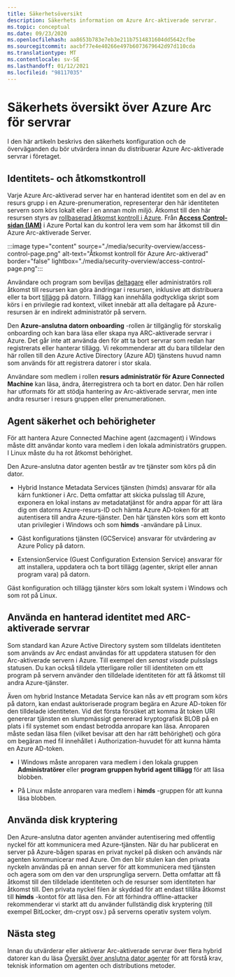 ```yaml
---
title: Säkerhetsöversikt
description: Säkerhets information om Azure Arc-aktiverade servrar.
ms.topic: conceptual
ms.date: 09/23/2020
ms.openlocfilehash: aa8653b783e7eb3e211b7514831604dd5642cfbe
ms.sourcegitcommit: aacbf77e4e40266e497b6073679642d97d110cda
ms.translationtype: MT
ms.contentlocale: sv-SE
ms.lasthandoff: 01/12/2021
ms.locfileid: "98117035"
---
```

# <a name="azure-arc-for-servers-security-overview"></a>Säkerhets översikt över Azure Arc för servrar

I den här artikeln beskrivs den säkerhets konfiguration och de överväganden du bör utvärdera innan du distribuerar Azure Arc-aktiverade servrar i företaget.

## <a name="identity-and-access-control"></a>Identitets- och åtkomstkontroll

Varje Azure Arc-aktiverad server har en hanterad identitet som en del av en resurs grupp i en Azure-prenumeration, representerar den här identiteten servern som körs lokalt eller i en annan moln miljö. Åtkomst till den här resursen styrs av [rollbaserad åtkomst kontroll i Azure](../../role-based-access-control/overview.md). Från [**Access Control-sidan (IAM)**](../../role-based-access-control/role-assignments-portal.md) i Azure Portal kan du kontrol lera vem som har åtkomst till din Azure Arc-aktiverade Server.

:::image type="content" source="./media/security-overview/access-control-page.png" alt-text="Åtkomst kontroll för Azure Arc-aktiverad" border="false" lightbox="./media/security-overview/access-control-page.png":::

Användare och program som beviljas [deltagare](../../role-based-access-control/built-in-roles.md#contributor) eller administratörs roll åtkomst till resursen kan göra ändringar i resursen, inklusive att distribuera eller ta bort [tillägg](manage-vm-extensions.md) på datorn. Tillägg kan innehålla godtyckliga skript som körs i en privilegie rad kontext, vilket innebär att alla deltagare på Azure-resursen är en indirekt administratör på servern.

Den **Azure-anslutna datorn onboarding** -rollen är tillgänglig för storskalig onboarding och kan bara läsa eller skapa nya ARC-aktiverade servrar i Azure. Det går inte att använda den för att ta bort servrar som redan har registrerats eller hanterar tillägg. Vi rekommenderar att du bara tilldelar den här rollen till den Azure Active Directory (Azure AD) tjänstens huvud namn som används för att registrera datorer i stor skala.

Användare som medlem i rollen **resurs administratör för Azure Connected Machine** kan läsa, ändra, återregistrera och ta bort en dator. Den här rollen har utformats för att stödja hantering av Arc-aktiverade servrar, men inte andra resurser i resurs gruppen eller prenumerationen.

## <a name="agent-security-and-permissions"></a>Agent säkerhet och behörigheter

För att hantera Azure Connected Machine agent (azcmagent) i Windows måste ditt användar konto vara medlem i den lokala administratörs gruppen. I Linux måste du ha rot åtkomst behörighet.

Den Azure-anslutna dator agenten består av tre tjänster som körs på din dator.

* Hybrid Instance Metadata Services tjänsten (himds) ansvarar för alla kärn funktioner i Arc. Detta omfattar att skicka pulsslag till Azure, exponera en lokal instans av metadatatjänst för andra appar för att lära dig om datorns Azure-resurs-ID och hämta Azure AD-token för att autentisera till andra Azure-tjänster. Den här tjänsten körs som ett konto utan privilegier i Windows och som **himds** -användare på Linux.

* Gäst konfigurations tjänsten (GCService) ansvarar för utvärdering av Azure Policy på datorn.

* ExtensionService (Guest Configuration Extension Service) ansvarar för att installera, uppdatera och ta bort tillägg (agenter, skript eller annan program vara) på datorn.

Gäst konfiguration och tillägg tjänster körs som lokalt system i Windows och som rot på Linux.

## <a name="using-a-managed-identity-with-arc-enabled-servers"></a>Använda en hanterad identitet med ARC-aktiverade servrar

Som standard kan Azure Active Directory system som tilldelats identiteten som används av Arc endast användas för att uppdatera statusen för den Arc-aktiverade servern i Azure. Till exempel den *senast visade* pulsslags statusen. Du kan också tilldela ytterligare roller till identiteten om ett program på servern använder den tilldelade identiteten för att få åtkomst till andra Azure-tjänster.

Även om hybrid Instance Metadata Service kan nås av ett program som körs på datorn, kan endast auktoriserade program begära en Azure AD-token för den tilldelade identiteten. Vid det första försöket att komma åt token URI genererar tjänsten en slumpmässigt genererad kryptografisk BLOB på en plats i fil systemet som endast betrodda anropare kan läsa. Anroparen måste sedan läsa filen (vilket bevisar att den har rätt behörighet) och göra om begäran med fil innehållet i Authorization-huvudet för att kunna hämta en Azure AD-token.

* I Windows måste anroparen vara medlem i den lokala gruppen **Administratörer** eller **program gruppen hybrid agent tillägg** för att läsa blobben.

* På Linux måste anroparen vara medlem i **himds** -gruppen för att kunna läsa blobben.

## <a name="using-disk-encryption"></a>Använda disk kryptering

Den Azure-anslutna dator agenten använder autentisering med offentlig nyckel för att kommunicera med Azure-tjänsten. När du har publicerat en server på Azure-bågen sparas en privat nyckel på disken och används när agenten kommunicerar med Azure. Om den blir stulen kan den privata nyckeln användas på en annan server för att kommunicera med tjänsten och agera som om den var den ursprungliga servern. Detta omfattar att få åtkomst till den tilldelade identiteten och de resurser som identiteten har åtkomst till. Den privata nyckel filen är skyddad för att endast tillåta åtkomst till **himds** -kontot för att läsa den. För att förhindra offline-attacker rekommenderar vi starkt att du använder fullständig disk kryptering (till exempel BitLocker, dm-crypt osv.) på serverns operativ system volym.

## <a name="next-steps"></a>Nästa steg

Innan du utvärderar eller aktiverar Arc-aktiverade servrar över flera hybrid datorer kan du läsa [Översikt över anslutna dator agenter](agent-overview.md) för att förstå krav, teknisk information om agenten och distributions metoder.
